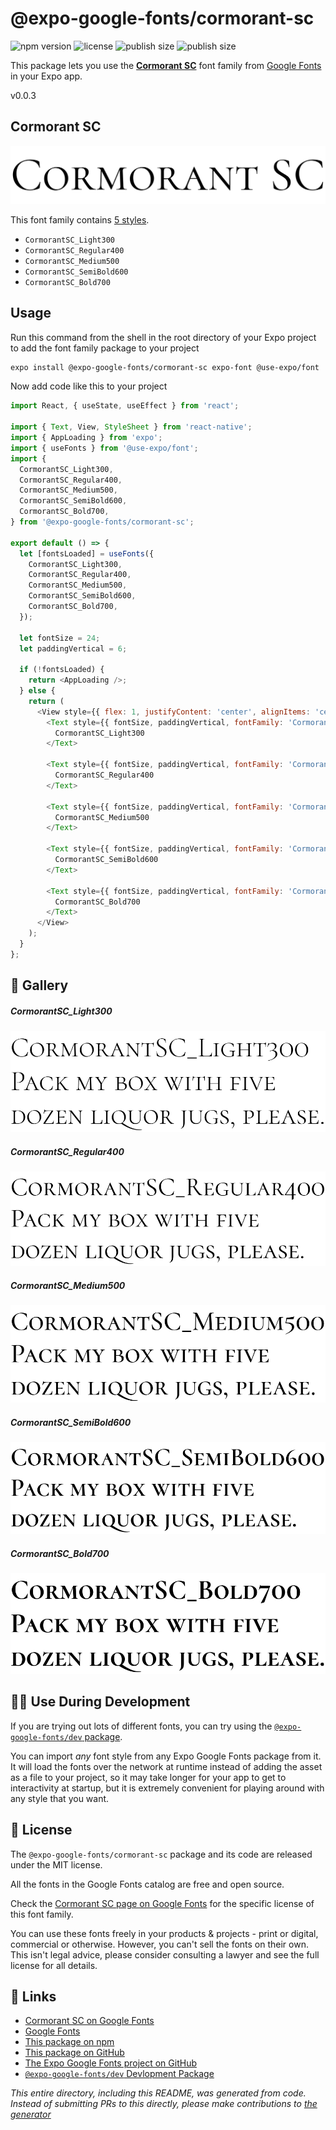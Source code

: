 # @expo-google-fonts/cormorant-sc

![npm version](https://flat.badgen.net/npm/v/@expo-google-fonts/cormorant-sc)
![license](https://flat.badgen.net/github/license/expo/google-fonts)
![publish size](https://flat.badgen.net/packagephobia/install/@expo-google-fonts/cormorant-sc)
![publish size](https://flat.badgen.net/packagephobia/publish/@expo-google-fonts/cormorant-sc)

This package lets you use the [**Cormorant SC**](https://fonts.google.com/specimen/Cormorant+SC) font family from [Google Fonts](https://fonts.google.com/) in your Expo app.

v0.0.3

## Cormorant SC

![Cormorant SC](./font-family.png)

This font family contains [5 styles](#-gallery).

- `CormorantSC_Light300`
- `CormorantSC_Regular400`
- `CormorantSC_Medium500`
- `CormorantSC_SemiBold600`
- `CormorantSC_Bold700`

## Usage

Run this command from the shell in the root directory of your Expo project to add the font family package to your project
```sh
expo install @expo-google-fonts/cormorant-sc expo-font @use-expo/font
```

Now add code like this to your project
```js
import React, { useState, useEffect } from 'react';

import { Text, View, StyleSheet } from 'react-native';
import { AppLoading } from 'expo';
import { useFonts } from '@use-expo/font';
import {
  CormorantSC_Light300,
  CormorantSC_Regular400,
  CormorantSC_Medium500,
  CormorantSC_SemiBold600,
  CormorantSC_Bold700,
} from '@expo-google-fonts/cormorant-sc';

export default () => {
  let [fontsLoaded] = useFonts({
    CormorantSC_Light300,
    CormorantSC_Regular400,
    CormorantSC_Medium500,
    CormorantSC_SemiBold600,
    CormorantSC_Bold700,
  });

  let fontSize = 24;
  let paddingVertical = 6;

  if (!fontsLoaded) {
    return <AppLoading />;
  } else {
    return (
      <View style={{ flex: 1, justifyContent: 'center', alignItems: 'center' }}>
        <Text style={{ fontSize, paddingVertical, fontFamily: 'CormorantSC_Light300' }}>
          CormorantSC_Light300
        </Text>

        <Text style={{ fontSize, paddingVertical, fontFamily: 'CormorantSC_Regular400' }}>
          CormorantSC_Regular400
        </Text>

        <Text style={{ fontSize, paddingVertical, fontFamily: 'CormorantSC_Medium500' }}>
          CormorantSC_Medium500
        </Text>

        <Text style={{ fontSize, paddingVertical, fontFamily: 'CormorantSC_SemiBold600' }}>
          CormorantSC_SemiBold600
        </Text>

        <Text style={{ fontSize, paddingVertical, fontFamily: 'CormorantSC_Bold700' }}>
          CormorantSC_Bold700
        </Text>
      </View>
    );
  }
};

```

## 🔡 Gallery

##### CormorantSC_Light300
![CormorantSC_Light300](./20075e607eb45ea2e8f60f9365f2bf608df1251f443ae12295d751b425dd9b62.ttf.png)

##### CormorantSC_Regular400
![CormorantSC_Regular400](./e8c091c9484c2f6ac490d1613295b59e76d359ad34e1c52fb2f853a8c2ea0aac.ttf.png)

##### CormorantSC_Medium500
![CormorantSC_Medium500](./85cf334d625e0deec8283f8aa03ec6295e20a52c371096595411dcee4bef2039.ttf.png)

##### CormorantSC_SemiBold600
![CormorantSC_SemiBold600](./2a187b0fe3cebc137da0b069c1017ad0c1cfb10ef8992089d21b8261bbc9ad0c.ttf.png)

##### CormorantSC_Bold700
![CormorantSC_Bold700](./29e53a056b50572310c96ff3a83932d488c6954871aced226c122e7f3ff8b00b.ttf.png)


## 👩‍💻 Use During Development

If you are trying out lots of different fonts, you can try using the [`@expo-google-fonts/dev` package](https://github.com/expo/google-fonts/tree/master/font-packages/dev#readme).

You can import *any* font style from any Expo Google Fonts package from it. It will load the fonts
over the network at runtime instead of adding the asset as a file to your project, so it may take longer
for your app to get to interactivity at startup, but it is extremely convenient
for playing around with any style that you want.

## 📖 License

The `@expo-google-fonts/cormorant-sc` package and its code are released under the MIT license.

All the fonts in the Google Fonts catalog are free and open source.

Check the [Cormorant SC page on Google Fonts](https://fonts.google.com/specimen/Cormorant+SC) for the specific license of this font family.

You can use these fonts freely in your products & projects - print or digital, commercial or otherwise. However, you can't sell the fonts on their own. This isn't legal advice, please consider consulting a lawyer and see the full license for all details.

## 🔗 Links

- [Cormorant SC on Google Fonts](https://fonts.google.com/specimen/Cormorant+SC)
- [Google Fonts](https://fonts.google.com/)
- [This package on npm](https://www.npmjs.com/package/@expo-google-fonts/cormorant-sc)
- [This package on GitHub](https://github.com/expo/google-fonts/tree/master/font-packages/cormorant-sc)
- [The Expo Google Fonts project on GitHub](https://github.com/expo/google-fonts)
- [`@expo-google-fonts/dev` Devlopment Package](https://github.com/expo/google-fonts/tree/master/font-packages/dev)


*This entire directory, including this README, was generated from code. Instead of submitting PRs to this directly, please make contributions to [the generator](https://github.com/expo/google-fonts/tree/master/packages/generator)*
